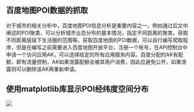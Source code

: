 ## 百度地图POI数据的抓取

对于城市的相关分析中，百度地图POI信息分析是重要内容之一，例如通过后文中阐述的POI聚类，可以分析城市业态分布的基本情况，指定不同距离的聚类，获取不同距离层级下生活圈的范围等。获取百度地图的POI数据，可以自行编写爬取程序，但是在编写之前需要进入百度地图开放平台，注册一个账号，在API控制台中申请一个访问应用AK，可以选择给定的所有应用服务内容。百度分配的AK有配额，即有流量控制，AK如果泄露配额会被其用户消费，因此应避免公开，如果泄露则可以删除该AK再重新申请。

## 使用matplotlib库显示POI经纬度空间分布

![](https://github.com/richieBao/python-urbanPlanning/blob/master/images/903.png)
